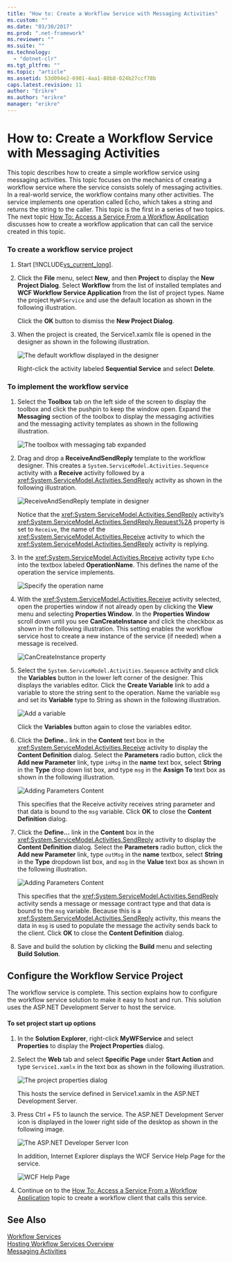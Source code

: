 ```yaml
---
title: "How to: Create a Workflow Service with Messaging Activities"
ms.custom: ""
ms.date: "03/30/2017"
ms.prod: ".net-framework"
ms.reviewer: ""
ms.suite: ""
ms.technology: 
  - "dotnet-clr"
ms.tgt_pltfrm: ""
ms.topic: "article"
ms.assetid: 53d094e2-6901-4aa1-88b8-024b27ccf78b
caps.latest.revision: 11
author: "Erikre"
ms.author: "erikre"
manager: "erikre"
---
```

# How to: Create a Workflow Service with Messaging Activities
This topic describes how to create a simple workflow service using messaging activities. This topic focuses on the mechanics of creating a workflow service where the service consists solely of messaging activities. In a real-world service, the workflow contains many other activities. The service implements one operation called Echo, which takes a string and returns the string to the caller. This topic is the first in a series of two topics. The next topic [How To: Access a Service From a Workflow Application](../../../../docs/framework/wcf/feature-details/how-to-access-a-service-from-a-workflow-application.md) discusses how to create a workflow application that can call the service created in this topic.  
  
### To create a workflow service project  
  
1.  Start [!INCLUDE[vs_current_long](../../../../includes/vs-current-long-md.md)].  
  
2.  Click the **File** menu, select **New**, and then **Project** to display the **New Project Dialog**. Select **Workflow** from the list of installed templates and **WCF Workflow Service Application** from the list of project types. Name the project `MyWFService` and use the default location as shown in the following illustration.  
  
     Click the **OK** button to dismiss the **New Project Dialog**.  
  
3.  When the project is created, the Service1.xamlx file is opened in the designer as shown in the following illustration.  
  
     ![The default workflow displayed in the designer](../../../../docs/framework/wcf/feature-details/media/defaultworkflowservice.JPG "DefaultWorkflowService")  
  
     Right-click the activity labeled **Sequential Service** and select **Delete**.  
  
### To implement the workflow service  
  
1.  Select the **Toolbox** tab on the left side of the screen to display the toolbox and click the pushpin to keep the window open. Expand the **Messaging** section of the toolbox to display the messaging activities and the messaging activity templates as shown in the following illustration.  
  
     ![The toolbox with messaging tab expanded](../../../../docs/framework/wcf/feature-details/media/wfdesignertoolbox.JPG "WFDesignerToolbox")  
  
2.  Drag and drop a **ReceiveAndSendReply** template to the workflow designer. This creates a <!--zz <xref:System.ServiceModel.Activities.Sequence>--> `System.ServiceModel.Activities.Sequence` activity with a **Receive** activity followed by a <xref:System.ServiceModel.Activities.SendReply> activity as shown in the following illustration.  
  
     ![ReceiveAndSendReply template in designer](../../../../docs/framework/wcf/feature-details/media/receiveandsendreply.JPG "ReceiveAndSendReply")  
  
     Notice that the <xref:System.ServiceModel.Activities.SendReply> activity’s <xref:System.ServiceModel.Activities.SendReply.Request%2A> property is set to `Receive`, the name of the <xref:System.ServiceModel.Activities.Receive> activity to which the <xref:System.ServiceModel.Activities.SendReply> activity is replying.  
  
3.  In the <xref:System.ServiceModel.Activities.Receive> activity type `Echo` into the textbox labeled **OperationName**. This defines the name of the operation the service implements.  
  
     ![Specify the operation name](../../../../docs/framework/wcf/feature-details/media/defineoperation.JPG "DefineOperation")  
  
4.  With the <xref:System.ServiceModel.Activities.Receive> activity selected, open the properties window if not already open by clicking the **View** menu and selecting **Properties Window**. In the **Properties Window** scroll down until you see **CanCreateInstance** and click the checkbox as shown in the following illustration. This setting enables the workflow service host to create a new instance of the service (if needed) when a message is received.  
  
     ![CanCreateInstance property](../../../../docs/framework/wcf/feature-details/media/cancreateinstance.JPG "CanCreateInstance")  
  
5.  Select the <!--zz <xref:System.ServiceModel.Activities.Sequence>--> `System.ServiceModel.Activities.Sequence` activity and click the **Variables** button in the lower left corner of the designer. This displays the variables editor. Click the **Create Variable** link to add a variable to store the string sent to the operation. Name the variable `msg` and set its **Variable** type to String as shown in the following illustration.  
  
     ![Add a variable](../../../../docs/framework/wcf/feature-details/media/addvariable.JPG "AddVariable")  
  
     Click the **Variables** button again to close the variables editor.  
  
6.  Click the **Define..** link in the **Content** text box in the <xref:System.ServiceModel.Activities.Receive> activity to display the **Content Definition** dialog. Select the **Parameters** radio button, click the **Add new Parameter** link, type `inMsg` in the **name** text box, select **String** in the **Type** drop down list box, and type `msg` in the **Assign To** text box as shown in the following illustration.  
  
     ![Adding Parameters Content](../../../../docs/framework/wcf/feature-details/media/parameterscontent.jpg "ParametersContent")  
  
     This specifies that the Receive activity receives string parameter and that data is bound to the `msg` variable. Click **OK** to close the **Content Definition** dialog.  
  
7.  Click the **Define...** link in the **Content** box in the <xref:System.ServiceModel.Activities.SendReply> activity to display the **Content Definition** dialog. Select the **Parameters** radio button, click the **Add new Parameter** link, type `outMsg` in the **name** textbox, select **String** in the **Type** dropdown list box, and `msg` in the **Value** text box as shown in the following illustration.  
  
     ![Adding Parameters Content](../../../../docs/framework/wcf/feature-details/media/parameterscontent2.jpg "ParametersContent2")  
  
     This specifies that the <xref:System.ServiceModel.Activities.SendReply> activity sends a message or message contract type and that data is bound to the `msg` variable. Because this is a <xref:System.ServiceModel.Activities.SendReply> activity, this means the data in `msg` is used to populate the message the activity sends back to the client. Click **OK** to close the **Content Definition** dialog.  
  
8.  Save and build the solution by clicking the **Build** menu and selecting **Build Solution**.  
  
## Configure the Workflow Service Project  
 The workflow service is complete. This section explains how to configure the workflow service solution to make it easy to host and run. This solution uses the ASP.NET Development Server to host the service.  
  
#### To set project start up options  
  
1.  In the **Solution Explorer**, right-click **MyWFService** and select **Properties** to display the **Project Properties** dialog.  
  
2.  Select the **Web** tab and select **Specific Page** under **Start Action** and type `Service1.xamlx` in the text box as shown in the following illustration.  
  
     ![The project properties dialog](../../../../docs/framework/wcf/feature-details/media/projectpropertiesdlg.JPG "ProjectPropertiesDlg")  
  
     This hosts the service defined in Service1.xamlx in the ASP.NET Development Server.  
  
3.  Press Ctrl + F5 to launch the service. The ASP.NET Development Server icon is displayed in the lower right side of the desktop as shown in the following image.  
  
     ![The ASP.NET Developer Server Icon](../../../../docs/framework/wcf/feature-details/media/aspnetdevservericon.JPG "ASPNETDEVServerIcon")  
  
     In addition, Internet Explorer displays the WCF Service Help Page for the service.  
  
     ![WCF Help Page](../../../../docs/framework/wcf/feature-details/media/wcfhelppate.JPG "WCFHelpPate")  
  
4.  Continue on to the [How To: Access a Service From a Workflow Application](../../../../docs/framework/wcf/feature-details/how-to-access-a-service-from-a-workflow-application.md) topic to create a workflow client that calls this service.  
  
## See Also  
 [Workflow Services](../../../../docs/framework/wcf/feature-details/workflow-services.md)  
 [Hosting Workflow Services Overview](../../../../docs/framework/wcf/feature-details/hosting-workflow-services-overview.md)  
 [Messaging Activities](../../../../docs/framework/wcf/feature-details/messaging-activities.md)
